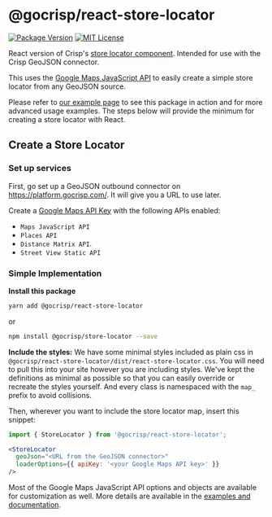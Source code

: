 # @gocrisp/react-store-locator

[![Package Version](https://img.shields.io/npm/v/@gocrisp/react-store-locator.svg)](https://www.npmjs.com/package/@gocrisp/react-store-locator) [![MIT License](https://img.shields.io/npm/l/stack-overflow-copy-paste.svg)](http://opensource.org/licenses/MIT)


React version of Crisp's [store locator component](https://github.com/gocrisp/store-locator). Intended for use with the Crisp GeoJSON connector.

This uses the [Google Maps JavaScript API](https://developers.google.com/maps/documentation/javascript/overview) to easily create a simple store locator from any GeoJSON source.

Please refer to [our example page](https://gocrisp.github.io/store-locator/) to see this package in action and for more advanced usage examples. The steps below will provide the minimum for creating a store locator with React.

## Create a Store Locator

### Set up services

First, go set up a GeoJSON outbound connector on https://platform.gocrisp.com/. It will give you a URL to use later. <!--TODO: needs details/link to BYT-573 -->

Create a [Google Maps API Key](https://developers.google.com/maps/gmp-get-started) with the following APIs enabled:
- `Maps JavaScript API`
- `Places API`
- `Distance Matrix API`.
- `Street View Static API`


### Simple Implementation
**Install this package**
```bash
yarn add @gocrisp/react-store-locator
```
or
```bash
npm install @gocrisp/store-locator --save
```

**Include the styles:** We have some minimal styles included as plain css in `@gocrisp/react-store-locator/dist/react-store-locator.css`. You will need to pull this into your site however you are including styles. We've kept the definitions as minimal as possible so that you can easily override or recreate the styles yourself. And every class is namespaced with the `map_` prefix to avoid collisions. 

Then, wherever you want to include the store locator map, insert this snippet:
```jsx
import { StoreLocator } from '@gocrisp/react-store-locator';

<StoreLocator 
  geoJson="<URL from the GeoJSON connector>"
  loaderOptions={{ apiKey: '<your Google Maps API key>' }}
/>
```

Most of the Google Maps JavaScript API options and objects are available for customization as well. More details are available in the [examples and documentation](https://gocrisp.github.io/store-locator/).

